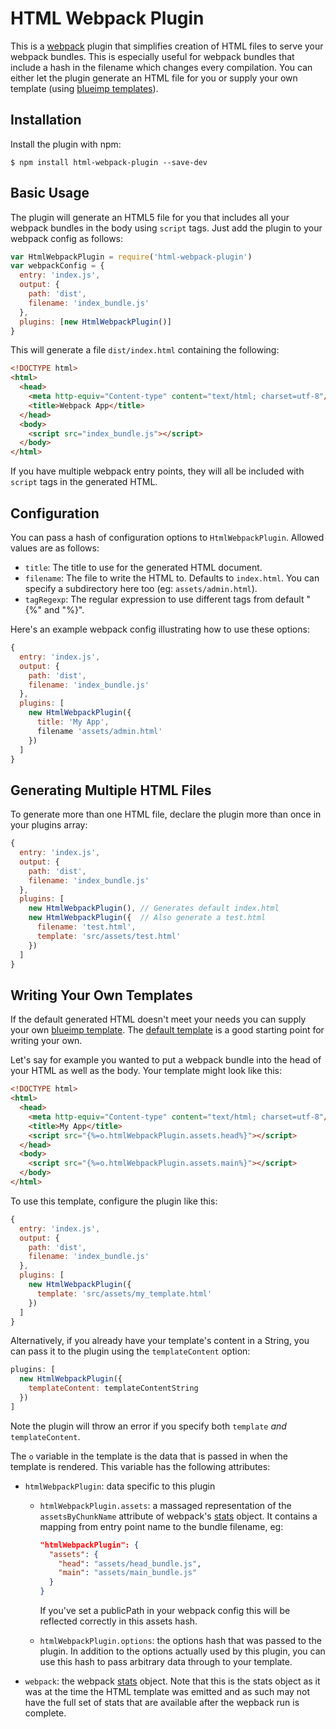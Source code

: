 HTML Webpack Plugin
===================

This is a [webpack](http://webpack.github.io/) plugin that simplifies creation of HTML files to serve your
webpack bundles. This is especially useful for webpack bundles that include
a hash in the filename which changes every compilation. You can either let the plugin generate an HTML file for you or supply
your own template (using [blueimp templates](https://github.com/blueimp/JavaScript-Templates)).

Installation
------------
Install the plugin with npm:
```shell
$ npm install html-webpack-plugin --save-dev
```


Basic Usage
-----------

The plugin will generate an HTML5 file for you that includes all your webpack
bundles in the body using `script` tags. Just add the plugin to your webpack
config as follows:

```javascript
var HtmlWebpackPlugin = require('html-webpack-plugin')
var webpackConfig = {
  entry: 'index.js',
  output: {
    path: 'dist',
    filename: 'index_bundle.js'
  },
  plugins: [new HtmlWebpackPlugin()]
}
```

This will generate a file `dist/index.html` containing the following:
```html
<!DOCTYPE html>
<html>
  <head>
    <meta http-equiv="Content-type" content="text/html; charset=utf-8"/>
    <title>Webpack App</title>
  </head>
  <body>
    <script src="index_bundle.js"></script>
  </body>
</html>
```

If you have multiple webpack entry points, they will all be included with `script`
tags in the generated HTML.


Configuration
-------------
You can pass a hash of configuration options to `HtmlWebpackPlugin`.
Allowed values are as follows:

- `title`: The title to use for the generated HTML document.
- `filename`: The file to write the HTML to. Defaults to `index.html`.
   You can specify a subdirectory here too (eg: `assets/admin.html`).
- `tagRegexp`: The regular expression to use different tags from default "{%" and "%}".

Here's an example webpack config illustrating how to use these options:
```javascript
{
  entry: 'index.js',
  output: {
    path: 'dist',
    filename: 'index_bundle.js'
  },
  plugins: [
    new HtmlWebpackPlugin({
      title: 'My App',
      filename 'assets/admin.html'
    })
  ]
}
```

Generating Multiple HTML Files
------------------------------
To generate more than one HTML file, declare the plugin more than
once in your plugins array:
```javascript
{
  entry: 'index.js',
  output: {
    path: 'dist',
    filename: 'index_bundle.js'
  },
  plugins: [
    new HtmlWebpackPlugin(), // Generates default index.html
    new HtmlWebpackPlugin({  // Also generate a test.html
      filename: 'test.html',
      template: 'src/assets/test.html'
    })
  ]
}
```

Writing Your Own Templates
--------------------------
If the default generated HTML doesn't meet your needs you can supply
your own [blueimp template](https://github.com/blueimp/JavaScript-Templates).
The [default template](https://github.com/ampedandwired/html-webpack-plugin/blob/master/default_index.html)
is a good starting point for writing your own.

Let's say for example you wanted to put a webpack bundle into the head of your
HTML as well as the body. Your template might look like this:
```html
<!DOCTYPE html>
<html>
  <head>
    <meta http-equiv="Content-type" content="text/html; charset=utf-8"/>
    <title>My App</title>
    <script src="{%=o.htmlWebpackPlugin.assets.head%}"></script>
  </head>
  <body>
    <script src="{%=o.htmlWebpackPlugin.assets.main%}"></script>
  </body>
</html>
```

To use this template, configure the plugin like this:
```javascript
{
  entry: 'index.js',
  output: {
    path: 'dist',
    filename: 'index_bundle.js'
  },
  plugins: [
    new HtmlWebpackPlugin({
      template: 'src/assets/my_template.html'
    })
  ]
}
```

Alternatively, if you already have your template's content in a String, you
can pass it to the plugin using the `templateContent` option:
```javascript
plugins: [
  new HtmlWebpackPlugin({
    templateContent: templateContentString
  })
]
```

Note the plugin will throw an error if you specify both `template` _and_
`templateContent`.

The `o` variable in the template is the data that is passed in when the
template is rendered. This variable has the following attributes:
- `htmlWebpackPlugin`: data specific to this plugin
  - `htmlWebpackPlugin.assets`: a massaged representation of the
    `assetsByChunkName` attribute of webpack's [stats](https://github.com/webpack/docs/wiki/node.js-api#stats)
    object. It contains a mapping from entry point name to the bundle filename, eg:
    ```json
    "htmlWebpackPlugin": {
      "assets": {
        "head": "assets/head_bundle.js",
        "main": "assets/main_bundle.js"
      }
    }
    ```
    If you've set a publicPath in your webpack config this will be reflected
    correctly in this assets hash.

  - `htmlWebpackPlugin.options`: the options hash that was passed to
     the plugin. In addition to the options actually used by this plugin,
     you can use this hash to pass arbitrary data through to your template.

- `webpack`: the webpack [stats](https://github.com/webpack/docs/wiki/node.js-api#stats)
  object. Note that this is the stats object as it was at the time the HTML template
  was emitted and as such may not have the full set of stats that are available
  after the wepback run is complete.
